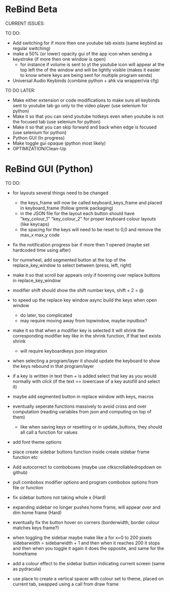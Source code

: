 # ReBind Beta

CURRENT ISSUES:

TO DO:
- Add switching for if more then one youtube tab exists (same keybind as regular switching)
- make a 50% (or lower) opacity gui of the app icon when sending a keystroke (if more then one window is open) 
  - for instance if volume is sent to yt the youtube icon will appear at the top left the of the window and will be lightly visible (makes it easier to know where keys are being sent for multiple program sends)
- Universal Audio Keybinds (combine python + ahk via wrapper/via cfg)

TO DO LATER:
- Make either extension or code modifications to make sure all keybinds sent to youtube tab go only to the video player (use selenium for python)
- Make it so that you can send youtube hotkeys even when youtube is not the focused tab (use selenium for python)
- Make it so that you can skip forward and back when edge is focused (use selenium for python)
- Python GUI (In progress)
- Make toggle gui opaque (python most likely)
- OPTIMIZATION/Clean-Up

# ReBind GUI (Python)
TO DO:
- for layouts several things need to be changed
  - the keys_frame will now be called keyboard_keys_frame and placed in keyboard_frame (follow gmmk packaging)
  - in the JSON file for the layout each button should have "key_colour_1" "key_colour_2" for proper keyboard colour layouts (like keycaps)
  - the spacing for the keys will need to be reset to 0,0 and remove the max_x max_y code

- fix the notification progress bar if more then 1 opened (maybe set hardcoded time using after)
- for numwheel, add segmented button at the top of the replace_key_window to select between (press, left, right)
- make it so that scroll bar appears only if hovering over replace buttons in replace_key_window
- modifier shift should show the shift number keys, shift + 2 = @

- to speed up the replace key window async build the keys when open window
  - do later, too complicated
  - may require moving away from topwindow, maybe inputbox?

- make it so that when a modifier key is selected it will shrink the corresponding modifier key like in the shrink function, if that text exists shrink
  - will require keyboardkeys json integration
- when selecting a program/layer it should update the keyboard to show the keys rebound in that program/layer
- if a key is written in text then + is added select that key as you would normally with click (if the text == lowercase of a key autofill and select it)
- maybe add segmented button in replace window with keys, macros
- eventually seperate functions massively to avoid cross and over computation (reading variables from json and computing on top of them)
  - like when saving keys or resetting or in update_buttons, they should all call a function for values
- add font theme options
- place create sidebar buttons function inside create sidebar frame function etc
- Add autocorrect to comboboxes (maybe use ctkscrollabledropdown on github)
- pull combobox modifier options and program combobox options from file or function
- fix sidebar buttons not taking whole x (Hard)
- expanding sidebar no longer pushes home frame, will appear over and dim home frame (Hard)
- eventually fix the button hover on corners (borderwidth, border colour matches keys frame?)
- when toggling the sidebar maybe make like a for x=0 to 200 pixels sidebarwidth = sidebarwidth + 1 and then when it reaches 200 it stops and then when you toggle it again it does the opposite, and same for the homeframe
- add a colour effect to the sidebar button indicating current screen (same as pydracula)
 - use place to create a vertical spacer with colour set to theme, placed on current tab, swapped using a call from draw frame
